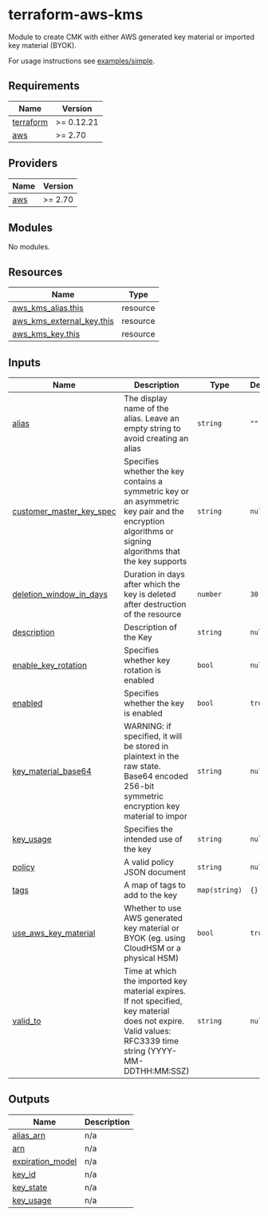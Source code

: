 # terraform-aws-kms
Module to create CMK with either AWS generated key material or imported key material (BYOK).

For usage instructions see [examples/simple](./examples/simple).

<!-- BEGINNING OF PRE-COMMIT-TERRAFORM DOCS HOOK -->

## Requirements

| Name | Version |
|------|---------|
| <a name="requirement_terraform"></a> [terraform](#requirement\_terraform) | >= 0.12.21 |
| <a name="requirement_aws"></a> [aws](#requirement\_aws) | >= 2.70 |

## Providers

| Name | Version |
|------|---------|
| <a name="provider_aws"></a> [aws](#provider\_aws) | >= 2.70 |

## Modules

No modules.

## Resources

| Name | Type |
|------|------|
| [aws_kms_alias.this](https://registry.terraform.io/providers/hashicorp/aws/latest/docs/resources/kms_alias) | resource |
| [aws_kms_external_key.this](https://registry.terraform.io/providers/hashicorp/aws/latest/docs/resources/kms_external_key) | resource |
| [aws_kms_key.this](https://registry.terraform.io/providers/hashicorp/aws/latest/docs/resources/kms_key) | resource |

## Inputs

| Name | Description | Type | Default | Required |
|------|-------------|------|---------|:--------:|
| <a name="input_alias"></a> [alias](#input\_alias) | The display name of the alias. Leave an empty string to avoid creating an alias | `string` | `""` | no |
| <a name="input_customer_master_key_spec"></a> [customer\_master\_key\_spec](#input\_customer\_master\_key\_spec) | Specifies whether the key contains a symmetric key or an asymmetric key pair and the encryption algorithms or signing algorithms that the key supports | `string` | `null` | no |
| <a name="input_deletion_window_in_days"></a> [deletion\_window\_in\_days](#input\_deletion\_window\_in\_days) | Duration in days after which the key is deleted after destruction of the resource | `number` | `30` | no |
| <a name="input_description"></a> [description](#input\_description) | Description of the Key | `string` | `null` | no |
| <a name="input_enable_key_rotation"></a> [enable\_key\_rotation](#input\_enable\_key\_rotation) | Specifies whether key rotation is enabled | `bool` | `null` | no |
| <a name="input_enabled"></a> [enabled](#input\_enabled) | Specifies whether the key is enabled | `bool` | `true` | no |
| <a name="input_key_material_base64"></a> [key\_material\_base64](#input\_key\_material\_base64) | WARNING: if specified, it will be stored in plaintext in the raw state. Base64 encoded 256-bit symmetric encryption key material to impor | `string` | `null` | no |
| <a name="input_key_usage"></a> [key\_usage](#input\_key\_usage) | Specifies the intended use of the key | `string` | `null` | no |
| <a name="input_policy"></a> [policy](#input\_policy) | A valid policy JSON document | `string` | `null` | no |
| <a name="input_tags"></a> [tags](#input\_tags) | A map of tags to add to the key | `map(string)` | `{}` | no |
| <a name="input_use_aws_key_material"></a> [use\_aws\_key\_material](#input\_use\_aws\_key\_material) | Whether to use AWS generated key material or BYOK (eg. using CloudHSM or a physical HSM) | `bool` | `true` | no |
| <a name="input_valid_to"></a> [valid\_to](#input\_valid\_to) | Time at which the imported key material expires. If not specified, key material does not expire. Valid values: RFC3339 time string (YYYY-MM-DDTHH:MM:SSZ) | `string` | `null` | no |

## Outputs

| Name | Description |
|------|-------------|
| <a name="output_alias_arn"></a> [alias\_arn](#output\_alias\_arn) | n/a |
| <a name="output_arn"></a> [arn](#output\_arn) | n/a |
| <a name="output_expiration_model"></a> [expiration\_model](#output\_expiration\_model) | n/a |
| <a name="output_key_id"></a> [key\_id](#output\_key\_id) | n/a |
| <a name="output_key_state"></a> [key\_state](#output\_key\_state) | n/a |
| <a name="output_key_usage"></a> [key\_usage](#output\_key\_usage) | n/a |

<!-- END OF PRE-COMMIT-TERRAFORM DOCS HOOK -->
